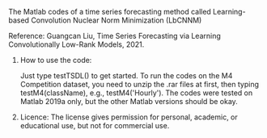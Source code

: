The Matlab codes of a time series forecasting method called Learning-based Convolution Nuclear Norm Minimization (LbCNNM)

Reference: Guangcan Liu, Time Series Forecasting via Learning Convolutionally Low-Rank Models, 2021. 

1. How to use the code:

	Just type testTSDL() to get started. To run the codes on the M4 Competition dataset, you need to unzip the .rar files at first, then typing testM4(className), e.g., testM4('Hourly'). The codes were tested on Matlab 2019a only, but the other Matlab versions should be okay.


2. Licence: The license gives permission for personal, academic, or educational use, but not for commercial use. 
